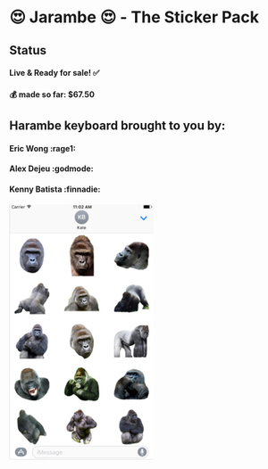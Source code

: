 # :heart_eyes: Jarambe :heart_eyes: - The Sticker Pack 

## Status
#### Live & Ready for sale! :white_check_mark:
#### :moneybag: made so far: $67.50

## Harambe keyboard brought to you by: 
#### Eric Wong :rage1:
#### Alex Dejeu :godmode:
#### Kenny Batista :finnadie:


![Jarambe 1](https://github.com/kennybatista/Jarambe-TheStickerPack/blob/master/jarambe1.png)

